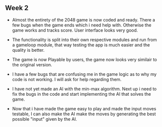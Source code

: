 ## Week 2

* Almost the entirety of the 2048 game is now coded and ready. There a few bugs when the game ends which i need help with. Otherwise the game works and tracks score. User interface looks very good.

* The functionality is split into their own respective modules and run from a gameloop module, that way testing the app is much easier and the quality is better.

* The game is now Playable by users, the game now looks very similair to the original version. 

* I have a few bugs that are confusing me in the game logic as to why my code is not working. I will ask for help regarding them.

* I have not yet made an AI with the min-max algorithm. Next up i need to fix the bugs in the code and start implementing the AI that solves the game.

* Now that i have made the game easy to play and made the input moves testable, I can also make the AI make the moves by generating the best possible "input" given by the AI. 